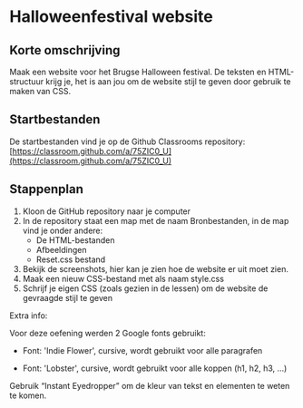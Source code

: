 
# Halloweenfestival website

## Korte omschrijving

Maak een website voor het Brugse Halloween festival. De teksten en HTML-structuur krijg je, het is aan jou om de website stijl te geven door gebruik te maken van CSS.

## Startbestanden

De startbestanden vind je op de Github Classrooms repository: [https://classroom.github.com/a/75ZIC0_U](https://classroom.github.com/a/75ZIC0_U)

## Stappenplan

1.  Kloon de GitHub repository naar je computer
2.  In de repository staat een map met de naam Bronbestanden, in de map vind je onder andere:
	* De HTML-bestanden
	* Afbeeldingen
	* Reset.css bestand
3.  Bekijk de screenshots, hier kan je zien hoe de website er uit moet zien.
4.  Maak een nieuw CSS-bestand met als naam style.css
5.  Schrijf je eigen CSS (zoals gezien in de lessen) om de website de gevraagde stijl te geven


Extra info:

Voor deze oefening werden 2 Google fonts gebruikt:

* Font: 'Indie Flower', cursive, wordt gebruikt voor alle paragrafen

* Font: 'Lobster', cursive, wordt gebruikt voor alle koppen (h1, h2, h3, …)

Gebruik “Instant Eyedropper” om de kleur van tekst en elementen te weten te komen.

